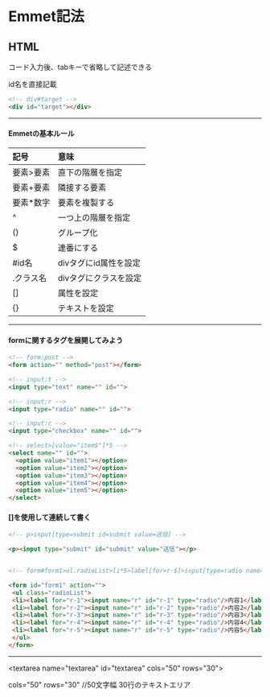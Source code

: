 # Emmet記法 
## HTML
コード入力後、tabキーで省略して記述できる

id名を直接記載
```html
<!-- div#target -->
<div id="target"></div>
```
---
#### Emmetの基本ルール

|記号  |意味  |
|:-------|:-------------|
|要素>要素|直下の階層を指定|
|要素+要素|隣接する要素|
|要素*数字|要素を複製する|
|^|一つ上の階層を指定|
|()|グループ化|
|$|連番にする|
|#id名|divタグにid属性を設定|
|.クラス名|divタグにクラスを設定|
|[]|属性を設定|
|{}|テキストを設定|
---
#### formに関するタグを展開してみよう
```html
<!-- form:post -->
<form action="" method="post"></form>

<!-- input:t -->
<input type="text" name="" id="">

<!-- input:r -->
<input type="radio" name="" id="">

<!-- input:c -->
<input type="checkbox" name="" id="">

<!-- select>[value="item$"]*5 -->
<select name="" id="">
  <option value="item1"></option>
  <option value="item2"></option>
  <option value="item3"></option>
  <option value="item4"></option>
  <option value="item5"></option>
</select>
```
#### []を使用して連続して書く
```html
<!-- p>input[type=submit id=submit value=送信] -->

<p><input type="submit" id="submit" value="送信"></p>


<!-- form#form1>ul.radioList>li*5>label[for=r-$]>input[type=radio name=r id=r-$]+{内容$} -->

<form id="form1" action="">
 <ul class="radioList">
 <li><label for="r-1"><input name="r" id="r-1" type="radio"/>内容1</label></li>
 <li><label for="r-2"><input name="r" id="r-2" type="radio"/>内容2</label></li>
 <li><label for="r-3"><input name="r" id="r-3" type="radio"/>内容3</label></li>
 <li><label for="r-4"><input name="r" id="r-4" type="radio"/>内容4</label></li>
 <li><label for="r-5"><input name="r" id="r-5" type="radio"/>内容5</label></li>
 </ul>
</form>
```
---
\<textarea name="textarea" id="textarea" cols="50" rows="30"></textarea>

cols="50" rows="30" //50文字幅 30行のテキストエリア



